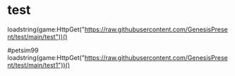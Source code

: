 # test

loadstring(game:HttpGet("https://raw.githubusercontent.com/GenesisPresent/test/main/test"))()

#petsim99
loadstring(game:HttpGet("https://raw.githubusercontent.com/GenesisPresent/test/main/test1"))()
